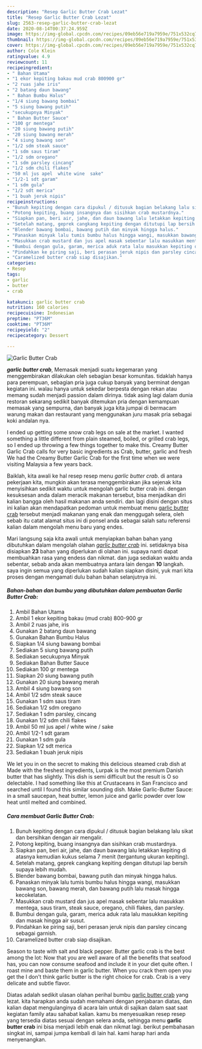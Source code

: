 ```yaml
---
description: "Resep Garlic Butter Crab Lezat"
title: "Resep Garlic Butter Crab Lezat"
slug: 2563-resep-garlic-butter-crab-lezat
date: 2020-08-14T00:37:24.959Z
image: https://img-global.cpcdn.com/recipes/09eb56e719a7959e/751x532cq70/garlic-butter-crab-foto-resep-utama.jpg
thumbnail: https://img-global.cpcdn.com/recipes/09eb56e719a7959e/751x532cq70/garlic-butter-crab-foto-resep-utama.jpg
cover: https://img-global.cpcdn.com/recipes/09eb56e719a7959e/751x532cq70/garlic-butter-crab-foto-resep-utama.jpg
author: Cole Klein
ratingvalue: 4.9
reviewcount: 11
recipeingredient:
- " Bahan Utama"
- "1 ekor kepiting bakau mud crab 800900 gr"
- "2 ruas jahe iris"
- "2 batang daun bawang"
- " Bahan Bumbu Halus"
- "1/4 siung bawang bombai"
- "5 siung bawang putih"
- "secukupnya Minyak"
- " Bahan Butter Sauce"
- "100 gr mentega"
- "20 siung bawang putih"
- "20 siung bawang merah"
- "4 siung bawang son"
- "1/2 sdm steak sauce"
- "1 sdm saus tiram"
- "1/2 sdm oregano"
- "1 sdm parsley cincang"
- "1/2 sdm chili flakes"
- "50 ml jus apel  white wine  sake"
- "1/2-1 sdt garam"
- "1 sdm gula"
- "1/2 sdt merica"
- "1 buah jeruk nipis"
recipeinstructions:
- "Bunuh kepiting dengan cara dipukul / ditusuk bagian belakang lalu sikat dan bersihkan dengan air mengalir."
- "Potong kepiting, buang insangnya dan sisihkan crab mustardnya."
- "Siapkan pan, beri air, jahe, dan daun bawang lalu letakkan kepiting di atasnya kemudian kukus selama 7 menit (tergantung ukuran kepiting)."
- "Setelah matang, geprek cangkang kepiting dengan ditutupi lap bersih supaya lebih mudah."
- "Blender bawang bombai, bawang putih dan minyak hingga halus."
- "Panaskan minyak lalu tumis bumbu halus hingga wangi, masukkan bawang son, bawang merah, dan bawang putih lalu masak hingga kecokelatan."
- "Masukkan crab mustard dan jus apel masak sebentar lalu masukkan mentega, saus tiram, steak sauce, oregano, chili flakes, dan parsley."
- "Bumbui dengan gula, garam, merica aduk rata lalu masukkan kepiting dan masak hingga air susut."
- "Pindahkan ke piring saji, beri perasan jeruk nipis dan parsley cincang sebagai garnish."
- "Caramelized butter crab siap disajikan."
categories:
- Resep
tags:
- garlic
- butter
- crab

katakunci: garlic butter crab 
nutrition: 160 calories
recipecuisine: Indonesian
preptime: "PT36M"
cooktime: "PT36M"
recipeyield: "2"
recipecategory: Dessert

---
```



![Garlic Butter Crab](https://img-global.cpcdn.com/recipes/09eb56e719a7959e/751x532cq70/garlic-butter-crab-foto-resep-utama.jpg)

<b><i>garlic butter crab</i></b>, Memasak menjadi suatu kegemaran yang menggembirakan dilakukan oleh sebagian besar komunitas. tidaklah hanya para perempuan, sebagian pria juga cukup banyak yang berminat dengan kegiatan ini. walau hanya untuk sekedar berpesta dengan rekan atau memang sudah menjadi passion dalam dirinya. tidak asing lagi dalam dunia restoran sekarang sedikit banyak ditemukan pria dengan kemampuan memasak yang sempurna, dan banyak juga kita jumpai di bermacam warung makan dan restaurant yang menggunakan juru masak pria sebagai koki andalan nya.

I ended up getting some snow crab legs on sale at the market. I wanted something a little different from plain steamed, boiled, or grilled crab legs, so I ended up throwing a few things together to make this. Creamy Butter Garlic Crab calls for very basic ingredients as Crab, butter, garlic and fresh We had the Creamy Butter Garlic Crab for the first time when we were visiting Malaysia a few years back.

Baiklah, kita awali ke hal resep resep menu <i>garlic butter crab</i>. di antara pekerjaan kita, mungkin akan terasa menggembirakan jika sejenak kita menyisihkan sedikit waktu untuk mengolah garlic butter crab ini. dengan kesuksesan anda dalam meracik makanan tersebut, bisa menjadikan diri kalian bangga oleh hasil makanan anda sendiri. dan lagi disini dengan situs ini kalian akan mendapatkan pedoman untuk membuat menu <u>garlic butter crab</u> tersebut menjadi makanan yang enak dan menggugah selera, oleh sebab itu catat alamat situs ini di ponsel anda sebagai salah satu referensi kalian dalam mengolah menu baru yang endes.


Mari langsung saja kita awali untuk menyiapkan bahan bahan yang dibutuhkan dalam mengolah olahan <u><i>garlic butter crab</i></u> ini. setidaknya bisa disiapkan <b>23</b> bahan yang diperlukan di olahan ini. supaya nanti dapat membuahkan rasa yang endess dan nikmat. dan juga sediakan waktu anda sebentar, sebab anda akan membuatnya antara lain dengan <b>10</b> langkah. saya ingin semua yang diperlukan sudah kalian siapkan disini, yuk mari kita proses dengan mengamati dulu bahan bahan selanjutnya ini.

<!--inarticleads1-->

##### Bahan-bahan dan bumbu yang dibutuhkan dalam pembuatan Garlic Butter Crab:

1. Ambil  Bahan Utama
1. Ambil 1 ekor kepiting bakau (mud crab) 800-900 gr
1. Ambil 2 ruas jahe, iris
1. Gunakan 2 batang daun bawang
1. Gunakan  Bahan Bumbu Halus
1. Siapkan 1/4 siung bawang bombai
1. Sediakan 5 siung bawang putih
1. Sediakan secukupnya Minyak
1. Sediakan  Bahan Butter Sauce
1. Sediakan 100 gr mentega
1. Siapkan 20 siung bawang putih
1. Gunakan 20 siung bawang merah
1. Ambil 4 siung bawang son
1. Ambil 1/2 sdm steak sauce
1. Gunakan 1 sdm saus tiram
1. Sediakan 1/2 sdm oregano
1. Sediakan 1 sdm parsley, cincang
1. Gunakan 1/2 sdm chili flakes
1. Ambil 50 ml jus apel / white wine / sake
1. Ambil 1/2-1 sdt garam
1. Gunakan 1 sdm gula
1. Siapkan 1/2 sdt merica
1. Sediakan 1 buah jeruk nipis


We let you in on the secret to making this delicious steamed crab dish at Made with the freshest ingredients, Lurpak is the most premium Danish butter that has slightly. This dish is semi difficult but the result is O so delectable. I had something like this at Crustaceans in San Francisco and searched until I found this similar sounding dish. Make Garlic-Butter Sauce: in a small saucepan, heat butter, lemon juice and garlic powder over low heat until melted and combined. 

<!--inarticleads2-->

##### Cara membuat Garlic Butter Crab:

1. Bunuh kepiting dengan cara dipukul / ditusuk bagian belakang lalu sikat dan bersihkan dengan air mengalir.
1. Potong kepiting, buang insangnya dan sisihkan crab mustardnya.
1. Siapkan pan, beri air, jahe, dan daun bawang lalu letakkan kepiting di atasnya kemudian kukus selama 7 menit (tergantung ukuran kepiting).
1. Setelah matang, geprek cangkang kepiting dengan ditutupi lap bersih supaya lebih mudah.
1. Blender bawang bombai, bawang putih dan minyak hingga halus.
1. Panaskan minyak lalu tumis bumbu halus hingga wangi, masukkan bawang son, bawang merah, dan bawang putih lalu masak hingga kecokelatan.
1. Masukkan crab mustard dan jus apel masak sebentar lalu masukkan mentega, saus tiram, steak sauce, oregano, chili flakes, dan parsley.
1. Bumbui dengan gula, garam, merica aduk rata lalu masukkan kepiting dan masak hingga air susut.
1. Pindahkan ke piring saji, beri perasan jeruk nipis dan parsley cincang sebagai garnish.
1. Caramelized butter crab siap disajikan.


Season to taste with salt and black pepper. Butter garlic crab is the best among the lot: Now that you are well aware of all the benefits that seafood has, you can now consume seafood and include it in your diet quite often. I roast mine and baste them in garlic butter. When you crack them open you get the I don&#39;t think garlic butter is the right choice for crab. Crab is a very delicate and subtle flavor. 

Diatas adalah sedikit ulasan olahan perihal bumbu <u>garlic butter crab</u> yang lezat. kita harapkan anda sudah memahami dengan penjabaran diatas, dan kalian dapat mengulanginya di acara lain untuk di sajikan dalam saat saat kegiatan family atau sahabat kalian. kamu bs menyesuaikan resep resep yang tersedia diatas sesuai dengan selera anda, sehingga menu <b>garlic butter crab</b> ini bisa menjadi lebih enak dan nikmat lagi. berikut pembahasan singkat ini, sampai jumpa kembali di lain hal. kami harap hari anda menyenangkan.
